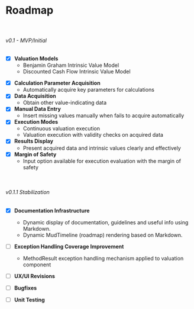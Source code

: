
# Roadmap

<br />


###### v0.1 - MVP/Initial
* [x] **Valuation Models** 
    - Benjamin Graham Intrinsic Value Model
    - Discounted Cash Flow Intrinsic Value Model
- [x] **Calculation Parameter Acquisition**
    - Automatically acquire key parameters for calculations
- [x] **Data Acquisition**
    - Obtain other value-indicating data
- [x] **Manual Data Entry**
    - Insert missing values manually when fails to acquire automatically
- [x] **Execution Modes**
    - Continuous valuation execution
    - Valuation execution with validity checks on acquired data
- [x] **Results Display**
    - Present acquired data and intrinsic values clearly and effectively
- [x] **Margin of Safety**
    - Input option available for execution evaluation with the margin of safety

<br />

###### v0.1.1 Stabilization
- [x] **Documentation Infrastructure**
	- Dynamic display of documentation, guidelines and useful info using Markdown.
	- Dynamic MudTimeline (roadmap) rendering based on Markdown.
- [ ] **Exception Handling Coverage Improvement**
	- MethodResult exception handling mechanism applied to valuation component
- [ ] **UX/UI Revisions**
- [ ] **Bugfixes**
- [ ] **Unit Testing**


